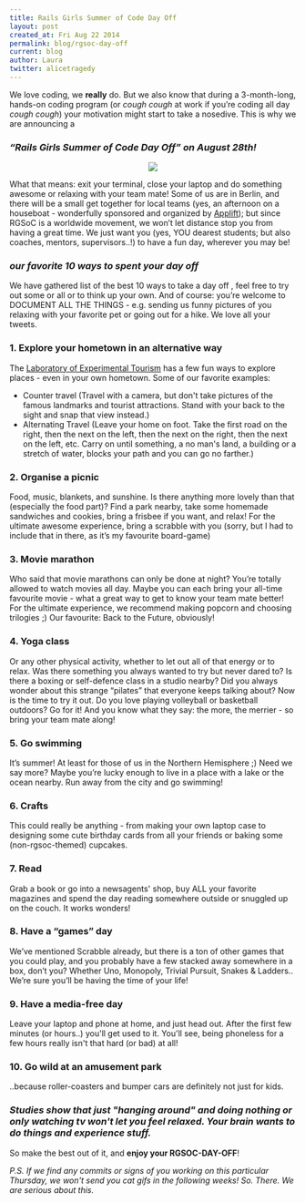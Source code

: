 ```yaml
---
title: Rails Girls Summer of Code Day Off
layout: post
created_at: Fri Aug 22 2014
permalink: blog/rgsoc-day-off
current: blog
author: Laura
twitter: alicetragedy
---
```


We love coding, we **really** do. But we also know that during a 3-month-long, hands-on coding program (or *cough cough* at work if you’re coding all day *cough cough*) your motivation might start to take a nosedive. This is why we are announcing a

### *“Rails Girls Summer of Code Day Off” on **August 28th**!*

<div align="center"><img src="https://cloud.githubusercontent.com/assets/1711357/4011384/b55fe45c-2a03-11e4-9459-a4ef28d8b130.gif"></div>

What that means: exit your terminal, close your laptop and do something awesome or relaxing with your team mate! Some of us are in Berlin, and there will be a small get together for local teams (yes, an afternoon on a houseboat - wonderfully sponsored and organized by [Applift](http://www.applift.com/?gclid=CNuxwer_psACFYrpwgodBD8A0Q)); but since RGSoC is a worldwide movement, we won’t let distance stop you from having a great time. We just want you (yes, YOU dearest students; but also coaches, mentors, supervisors..!) to have a fun day, wherever you may be!

### *our favorite 10 ways to spent your day off*

We have gathered list of the best 10 ways to take a day off , feel free to try out some or all or to think up your own. And of course: you’re welcome to DOCUMENT ALL THE THINGS - e.g. sending us funny pictures of you relaxing with your favorite pet or going out for a hike. We love all your tweets.

### 1. Explore your hometown in an alternative way
The [Laboratory of Experimental Tourism](http://www.latourex.org) has a few fun ways to explore places - even in your own hometown. Some of our favorite examples: 
- Counter travel (Travel with a camera, but don't take pictures of the famous landmarks and tourist attractions. Stand with your back to the sight and snap that view instead.) 
- Alternating Travel (Leave your home on foot. Take the first road on the right, then the next on the left, then the next on the right, then the next on the left, etc. Carry on until something, a no man's land, a building or a stretch of water, blocks your path and you can go no farther.)
  
### 2. Organise a picnic
Food, music, blankets, and sunshine. Is there anything more lovely than that (especially the food part)? Find a park nearby, take some homemade sandwiches and cookies, bring a frisbee if you want, and relax! For the ultimate awesome experience, bring a scrabble with you (sorry, but I had to include that in there, as it’s my favourite board-game)
  
### 3. Movie marathon
Who said that movie marathons can only be done at night? You’re totally allowed to watch movies all day. Maybe you can each bring your all-time favourite movie - what a great way to get to know your team mate better! For the ultimate experience, we recommend making popcorn and choosing trilogies ;) Our favourite: Back to the Future, obviously! 
  
### 4. Yoga class
Or any other physical activity, whether to let out all of that energy or to relax. Was there something you always wanted to try but never dared to? Is there a boxing or self-defence class in a studio nearby? Did you always wonder about this strange “pilates” that everyone keeps talking about? Now is the time to try it out. Do you love playing volleyball or basketball outdoors? Go for it! And you know what they say: the more, the merrier - so bring your team mate along!
  
### 5. Go swimming
It’s summer! At least for those of us in the Northern Hemisphere ;) Need we say more? Maybe you’re lucky enough to live in a place with a lake or the ocean nearby. Run away from the city and go swimming!
  
### 6. Crafts
This could really be anything - from making your own laptop case to designing some cute birthday cards from all your friends or baking some (non-rgsoc-themed) cupcakes. 

### 7. Read
Grab a book or go into a newsagents' shop, buy ALL your favorite magazines and spend the day reading somewhere outside or snuggled up on the couch. It works wonders!
  
### 8. Have a “games” day
We’ve mentioned Scrabble already, but there is a ton of other games that you could play, and you probably have a few stacked away somewhere in a box, don’t you? Whether Uno, Monopoly, Trivial Pursuit, Snakes & Ladders.. We’re sure you’ll be having the time of your life!

### 9. Have a media-free day
Leave your laptop and phone at home, and just head out. After the first few minutes (or hours..) you'll get used to it. You'll see, being phoneless for a few hours really isn't that hard (or bad) at all! 
  
### 10. Go wild at an amusement park
..because roller-coasters and bumper cars are definitely not just for kids.

### *Studies show that just "hanging around" and doing nothing or only watching tv won't let you feel relaxed. Your brain wants to do things and experience stuff.*

So make the best out of it, and **enjoy your RGSOC-DAY-OFF**!

*P.S. If we find any commits or signs of you working on this particular Thursday, we won't send you cat gifs in the following weeks! So. There. We are serious about this.*
